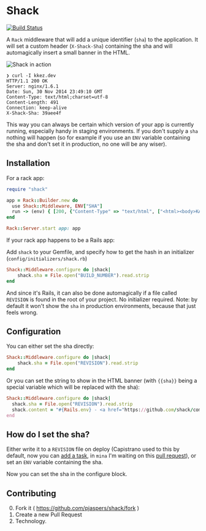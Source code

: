 # Shack

[![Build Status](https://travis-ci.org/pjaspers/shack.svg?branch=master)](https://travis-ci.org/pjaspers/shack)

A `Rack` middleware that will add a unique identifier (`sha`) to the application. It will set a custom header (`X-Shack-Sha`) containing the sha and will automagically insert a small banner in the HTML.

![Shack in action](http://cl.ly/image/2F1w1E0G2C3R/Screen%20Shot%202014-12-01%20at%2000.47.23.png)

```
❯ curl -I kkez.dev
HTTP/1.1 200 OK
Server: nginx/1.6.1
Date: Sun, 30 Nov 2014 23:49:10 GMT
Content-Type: text/html;charset=utf-8
Content-Length: 491
Connection: keep-alive
X-Shack-Sha: 39aee4f
```

This way you can always be certain which version of your app is currently running, especially handy in staging environments.
If you don't supply a `sha` nothing will happen (so for example if you use an `ENV` variable containing the sha and don't set it in production, no one will be any wiser).

## Installation

For a rack app:

```ruby
require "shack"

app = Rack::Builder.new do
  use Shack::Middleware, ENV["SHA"]
  run -> (env) { [200, {"Content-Type" => "text/html", ["<html><body>KAAAHN</body></html>"]]
end

Rack::Server.start app: app
```

If your rack app happens to be a Rails app:

Add `shack` to your Gemfile, and specify how to get the hash in an initializer (`config/initializers/shack.rb`)

```ruby
Shack::Middleware.configure do |shack|
    shack.sha = File.open("BUILD_NUMBER").read.strip
end
```

And since it's Rails, it can also be done automagically if a file called `REVISION` is found in the root of your project. No initializer required. Note: by default it won't show the `sha` in production environments, because that just feels wrong.

## Configuration

You can either set the sha directly:

```ruby
Shack::Middleware.configure do |shack|
    shack.sha = File.open("REVISION").read.strip
end
```

Or you can set the string to show in the HTML banner (with `{{sha}}` being a special variable which will be replaced with the sha):

```ruby
Shack::Middleware.configure do |shack|
  shack.sha = File.open("REVISION").read.strip
  shack.content = "#{Rails.env} - <a href="https://github.com/shack/commit/{{sha}}>{{sha}}</a>"
end
```

## How do I set the sha?

Either write it to a `REVISION` file on deploy (Capistrano used to this by default, now you can [add a task](https://github.com/capistrano/capistrano/pull/757), in `mina` I'm waiting on this [pull request](https://github.com/mina-deploy/mina/pull/260)), or set an `ENV` variable containing the sha.

Now you can set the sha in the configure block.

## Contributing

0. Fork it ( https://github.com/pjaspers/shack/fork )
1. Create a new Pull Request
2. Technology.

